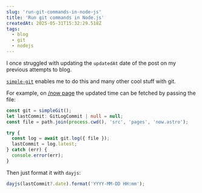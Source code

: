```yaml
---
slug: 'run-git-commands-in-node-js'
title: 'Run git commands in Node.js'
createdAt: 2025-05-31T15:32:29.518Z
tags:
  - blog
  - git
  - nodejs
---
```


I once struggled with updating the `updatedAt` date of the post on my previous attempts to blog.

[`simple-git`](https://github.com/simple-git-js/simple-git/) enables me to do this and many other cool stuff with git.

For example, on [/now page](/now) the updated time can be fetched by passing the file:

```ts
const git = simpleGit();
let lastCommit: GitLogCommit | null = null;
const file = path.join(process.cwd(), 'src', 'pages', 'now.astro');

try {
  const log = await git.log({ file });
  lastCommit = log.latest;
} catch (err) {
  console.error(err);
}
```

Then just format it with `dayjs`:

```ts
dayjs(lastCommit?.date).format('YYYY-MM-DD HH:mm');
```

